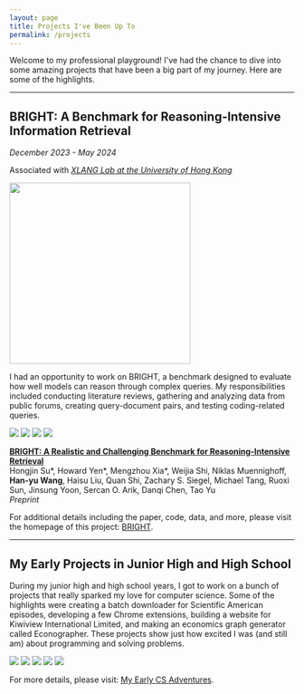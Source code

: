 ```yaml
---
layout: page
title: Projects I've Been Up To
permalink: /projects
---
```


<script>
    document.querySelectorAll('header *').forEach(element => {
        element.style.color = ''; // Reset to original color
    });
</script>

Welcome to my professional playground! I've had the chance to dive into some amazing projects that have been a big part of my journey. Here are some of the highlights.

---

## BRIGHT: A Benchmark for Reasoning-Intensive Information Retrieval

*December 2023 - May 2024*

Associated with *[XLANG Lab at the University of Hong Kong](https://www.xlang.ai/)*

<img src="/assets/img/xlang.png" style="height:8vh;">

I had an opportunity to work on BRIGHT, a benchmark designed to evaluate how well models can reason through complex queries. My responsibilities included conducting literature reviews, gathering and analyzing data from public forums, creating query-document pairs, and testing coding-related queries.

<div class="scroll-container">
  <img src="/assets/img/BRIGHT1.png">
  <img src="/assets/img/BRIGHT2.png">
  <img src="/assets/img/BRIGHT4.png">
  <img src="/assets/img/BRIGHT5.png">
</div>

[**BRIGHT: A Realistic and Challenging Benchmark for Reasoning-Intensive Retrieval**](https://arxiv.org/abs/2407.12883)\
Hongjin Su\*, Howard Yen\*, Mengzhou Xia\*, Weijia Shi, Niklas Muennighoff, **Han-yu Wang**, Haisu Liu, Quan Shi, Zachary S. Siegel, Michael Tang, Ruoxi Sun, Jinsung Yoon, Sercan O. Arik, Danqi Chen, Tao Yu\
*Preprint*

For additional details including the paper, code, data, and more, please visit the homepage of this project: [BRIGHT](https://brightbenchmark.github.io/).

---

## My Early Projects in Junior High and High School

During my junior high and high school years, I got to work on a bunch of projects that really sparked my love for computer science. Some of the highlights were creating a batch downloader for Scientific American episodes, developing a few Chrome extensions, building a website for Kiwiview International Limited, and making an economics graph generator called Econographer. These projects show just how excited I was (and still am) about programming and solving problems.

<div class="scroll-container">
  <img src="/assets/img/econographer1.png">
  <img src="/assets/img/musicdownloader3.jpg">
  <img src="/assets/img/chromeextension1.png">
  <img src="/assets/img/safetcher1.jpg">
  <img src="/assets/img/24.png">
</div>

For more details, please visit: [My Early CS Adventures](https://henryhyw.github.io/early.html).

<script>
    setTimeout(() => {
        document.querySelectorAll('footer *').forEach(element => {
            element.style.color = '';
        });
    }, 3000);
</script>